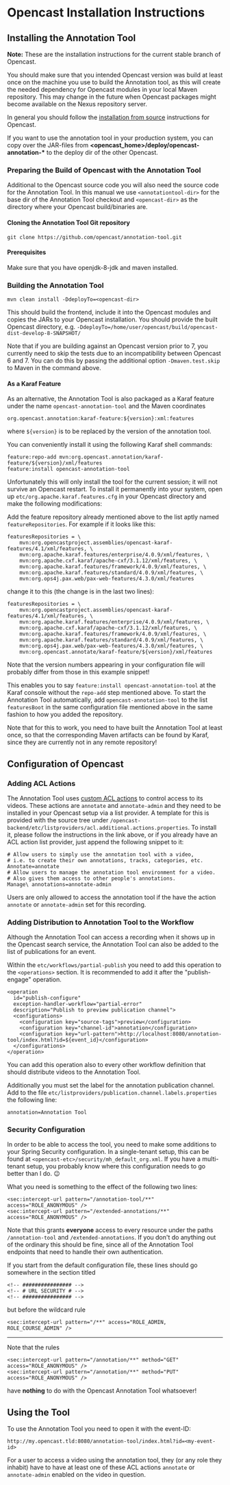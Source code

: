 # Opencast Installation Instructions

## Installing the Annotation Tool

__Note:__ These are the installation instructions for the current stable branch of Opencast.

You should make sure that you intended Opencast version was build at least once on the machine you use to build the
Annotation tool, as this will create the needed dependency for Opencast modules in your local Maven repository. This may change
in the future when Opencast packages might become available on the Nexus repository server.

In general you should follow the [installation from source](https://docs.opencast.org/r/6.x/admin/installation/)
instructions for Opencast.

If you want to use the annotation tool in your production system, you can copy over the JAR-files from
__<opencast_home>/deploy/opencast-annotation-*__ to the deploy dir of the other Opencast.

### Preparing the Build of Opencast with the Annotation Tool

Additional to the Opencast source code you will also need the source code for the Annotation Tool.
In this manual we use `<annotationtool-dir>` for the base dir of the Annotation Tool checkout and
`<opencast-dir>` as the directory where your Opencast build/binaries are.

#### Cloning the Annotation Tool Git repository

    git clone https://github.com/opencast/annotation-tool.git

#### Prerequisites

Make sure that you have openjdk-8-jdk and maven installed.

### Building the Annotation Tool

    mvn clean install -DdeployTo=<opencast-dir>

This should build the frontend, include it into the Opencast modules and copies the JARs
to your Opencast installation. You should provide the built Opencast directory, e.g. `-DdeployTo=/home/user/opencast/build/opencast-dist-develop-8-SNAPSHOT/`

Note that if you are building against an Opencast version prior to 7,
you currently need to skip the tests due to an incompatibility
between Opencast 6 and 7.
You can do this by passing the additional option `-Dmaven.test.skip`
to Maven in the command above.

#### As a Karaf Feature

As an alternative, the Annotation Tool is also packaged as a Karaf feature
under the name `opencast-annotation-tool` and the Maven coordinates

    org.opencast.annotation:karaf-feature:${version}:xml:features

where `${version}` is to be replaced by the version of the annotation tool.

You can conveniently install it using the following Karaf shell commands:

    feature:repo-add mvn:org.opencast.annotation/karaf-feature/${version}/xml/features
    feature:install opencast-annotation-tool

Unfortunately this will only install the tool for the current session; it will not survive an Opencast restart.
To install it permanently into your system, open up `etc/org.apache.karaf.features.cfg` in your Opencast directory
and make the following modifications:

Add the feature repository already mentioned above to the list aptly named `featureRepositories`.
For example if it looks like this:

    featuresRepositories = \
        mvn:org.opencastproject.assemblies/opencast-karaf-features/4.1/xml/features, \
        mvn:org.apache.karaf.features/enterprise/4.0.9/xml/features, \
        mvn:org.apache.cxf.karaf/apache-cxf/3.1.12/xml/features, \
        mvn:org.apache.karaf.features/framework/4.0.9/xml/features, \
        mvn:org.apache.karaf.features/standard/4.0.9/xml/features, \
        mvn:org.ops4j.pax.web/pax-web-features/4.3.0/xml/features

change it to this (the change is in the last two lines):

    featuresRepositories = \
        mvn:org.opencastproject.assemblies/opencast-karaf-features/4.1/xml/features, \
        mvn:org.apache.karaf.features/enterprise/4.0.9/xml/features, \
        mvn:org.apache.cxf.karaf/apache-cxf/3.1.12/xml/features, \
        mvn:org.apache.karaf.features/framework/4.0.9/xml/features, \
        mvn:org.apache.karaf.features/standard/4.0.9/xml/features, \
        mvn:org.ops4j.pax.web/pax-web-features/4.3.0/xml/features, \
        mvn:org.opencast.annotate/karaf-feature/${version}/xml/features

Note that the version numbers appearing in your configuration file
will probably differ from those in this example snippet!

This enables you to say `feature:install opencast-annotation-tool` at the Karaf console
without the `repo-add` step mentioned above. To start the Annotation Tool automatically,
add `opencast-annotation-tool` to the list `featuresBoot` in the same configuration file
mentioned above in the same fashion to how you added the repository.

Note that for this to work, you need to have built the Annotation Tool at least once,
so that the corresponding Maven artifacts can be found by Karaf, since they are currently not
in any remote repository!

## Configuration of Opencast

### Adding ACL Actions

The Annotation Tool uses [custom ACL actions](https://docs.opencast.org/develop/admin/configuration/acl/#additional-acl-actions)
to control access to its videos. These actions are `annotate` and `annotate-admin` and they need to be installed
in your Opencast setup via a list provider. A template for this is provided with the source tree under
`/opencast-backend/etc/listproviders/acl.additional.actions.properties`.
To install it, please follow the instructions in the link above, or if you already have an ACL action list provider,
just append the following snippet to it:

```
# Allow users to simply use the annotation tool with a video,
# i.e. to create their own annotations, tracks, categories, etc.
Annotate=annotate
# Allow users to manage the annotation tool environment for a video.
# Also gives them access to other people's annotations.
Manage\ annotations=annotate-admin
```

Users are only allowed to access the annotation tool if the have the action `annotate` or `annotate-admin` set for this recording.

### Adding Distribution to Annotation Tool to the Workflow

Although the Annotation Tool can access a recording when it shows up in the Opencast search service, the Annotation Tool can also be added to the list of publications for an event.

Within the `etc/workflows/partial-publish` you need to add this operation to the `<operations>` section. It is recommended to add it after the "publish-engage" operation.

    <operation
      id="publish-configure"
      exception-handler-workflow="partial-error"
      description="Publish to preview publication channel">
      <configurations>
        <configuration key="source-tags">preview</configuration>
        <configuration key="channel-id">annotation</configuration>
        <configuration key="url-pattern">http://localhost:8080/annotation-tool/index.html?id=${event_id}</configuration>
      </configurations>
    </operation>

You can add this operation also to every other workflow definition that should distribute videos to the Annotation Tool.

Additionally you must set the label for the annotation publication channel. Add to the file `etc/listproviders/publication.channel.labels.properties` the following line:

    annotation=Annotation Tool

### Security Configuration

In order to be able to access the tool,
you need to make some additions to your Spring Security configuration.
In a single-tenant setup,
this can be found at `<opencast-etc>/security/mh_default_org.xml`.
If you have a multi-tenant setup,
you probably know where this configuration needs to go
better than I do. :wink:

What you need is something to the effect of the following two lines:

    <sec:intercept-url pattern="/annotation-tool/**" access="ROLE_ANONYMOUS" />
    <sec:intercept-url pattern="/extended-annotations/**" access="ROLE_ANONYMOUS" />

Note that this grants **everyone** access to every resource
under the paths `/annotation-tool` and `/extended-annotations`.
If you don't do anything out of the ordinary this should be fine,
since all of the Annotation Tool endpoints that need to
handle their own authentication.

If you start from the default configuration file,
these lines should go somewhere in the section titled

    <!-- ################ -->
    <!-- # URL SECURITY # -->
    <!-- ################ -->

but before the wildcard rule

    <sec:intercept-url pattern="/**" access="ROLE_ADMIN, ROLE_COURSE_ADMIN" />

---

Note that the rules

    <sec:intercept-url pattern="/annotation/**" method="GET" access="ROLE_ANONYMOUS" />
    <sec:intercept-url pattern="/annotation/**" method="PUT" access="ROLE_ANONYMOUS" />

have **nothing** to do with the Opencast Annotation Tool whatsoever!

## Using the Tool

To use the Annotation Tool you need to open it with the event-ID:

    http://my.opencast.tld:8080/annotation-tool/index.html?id=<my-event-id>

For a user to access a video using the annotation tool, they (or any role they inhabit) have to have at least one
of these ACL actions `annotate` or `annotate-admin` enabled on the video in question.
